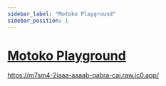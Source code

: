 ```yaml
---
sidebar_label: "Motoko Playground"
sidebar_position: 1
---
```


# [Motoko Playground](https://m7sm4-2iaaa-aaaab-qabra-cai.raw.ic0.app/)

https://m7sm4-2iaaa-aaaab-qabra-cai.raw.ic0.app/
